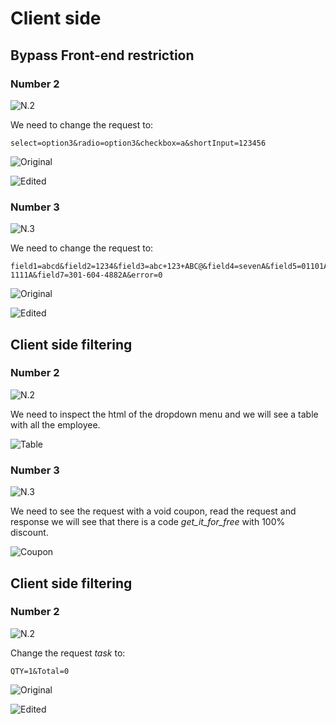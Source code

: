 # Client side
## Bypass Front-end restriction
### Number 2

![N.2](https://github.com/AlessandroMorelli96/WebGoat/blob/master/images/10_01.png)

We need to change the request to:

```
select=option3&radio=option3&checkbox=a&shortInput=123456
```

![Original](https://github.com/AlessandroMorelli96/WebGoat/blob/master/images/10_03.png)

![Edited](https://github.com/AlessandroMorelli96/WebGoat/blob/master/images/10_03.png)

### Number 3

![N.3](https://github.com/AlessandroMorelli96/WebGoat/blob/master/images/10_04.png)

We need to change the request to:

```
field1=abcd&field2=1234&field3=abc+123+ABC@&field4=sevenA&field5=01101A&field6=90210-1111A&field7=301-604-4882A&error=0
```

![Original](https://github.com/AlessandroMorelli96/WebGoat/blob/master/images/10_05.png)

![Edited](https://github.com/AlessandroMorelli96/WebGoat/blob/master/images/10_06.png)

## Client side filtering
### Number 2

![N.2](https://github.com/AlessandroMorelli96/WebGoat/blob/master/images/10_07.png)

We need to inspect the html of the dropdown menu and we will see a table with all the employee.

![Table](https://github.com/AlessandroMorelli96/WebGoat/blob/master/images/10_08.png)

### Number 3

![N.3](https://github.com/AlessandroMorelli96/WebGoat/blob/master/images/10_09.png)

We need to see the request with a void coupon, read the request and response we will see that there is a code *get_it_for_free* with 100% discount.

![Coupon](https://github.com/AlessandroMorelli96/WebGoat/blob/master/images/10_10.png)

## Client side filtering
### Number 2

![N.2](https://github.com/AlessandroMorelli96/WebGoat/blob/master/images/10_11.png)

Change the request *task* to:

```
QTY=1&Total=0
```

![Original](https://github.com/AlessandroMorelli96/WebGoat/blob/master/images/10_12.png)

![Edited](https://github.com/AlessandroMorelli96/WebGoat/blob/master/images/10_13.png)